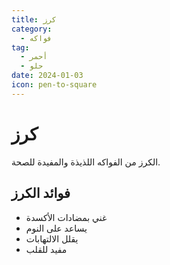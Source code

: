 ```yaml
---
title: كرز
category:
  - فواكه
tag:
  - أحمر
  - حلو
date: 2024-01-03
icon: pen-to-square
---
```


# كرز

الكرز من الفواكه اللذيذة والمفيدة للصحة.

<!-- more -->

## فوائد الكرز

- غني بمضادات الأكسدة
- يساعد على النوم
- يقلل الالتهابات
- مفيد للقلب

